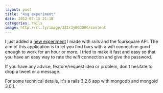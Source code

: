 ```yaml
---
layout: post
title: "4sq experiment"
date: 2012-07-15 21:18
categories: rails
image: http://cl.ly/image/2Z1r3y0G3D06/content
---
```


I just added a [new experiment](http://coffi.yannick.io) I made with rails and the foursquare API.
The aim of this application is to let you find bars with a wifi connection good enough to work for an hour or more.
I tried to make it fast and easy so that you have an easy way to rate the wifi connection and give the password.

If you have any advice, feature/request idea or problem, don't hesitate to drop a tweet or a message.

For some technical details, it's a rails 3.2.6 app with mongodb and mongoid 3.0.1.
